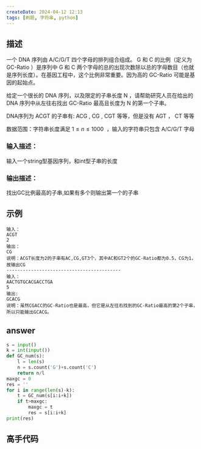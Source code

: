 ```yaml
---
createDate: 2024-04-12 12:13
tags: [刷题, 字符串, python]
---
```

## 描述

一个 DNA 序列由 A/C/G/T 四个字母的排列组合组成。 G 和 C 的比例（定义为 GC-Ratio ）是序列中 G 和 C 两个字母的总的出现次数除以总的字母数目（也就是序列长度）。在基因工程中，这个比例非常重要。因为高的 GC-Ratio 可能是基因的起始点。

给定一个很长的 DNA 序列，以及限定的子串长度 N ，请帮助研究人员在给出的 DNA 序列中从左往右找出 GC-Ratio 最高且长度为 N 的第一个子串。

DNA序列为 ACGT 的子串有: ACG , CG , CGT 等等，但是没有 AGT ， CT 等等

数据范围：字符串长度满足 $1≤n≤1000$  ，输入的字符串只包含 A/C/G/T 字母

### 输入描述：

输入一个string型基因序列，和int型子串的长度

### 输出描述：

找出GC比例最高的子串,如果有多个则输出第一个的子串

## 示例
```0
输入：
ACGT
2
输出：
CG
说明：ACGT长度为2的子串有AC,CG,GT3个，其中AC和GT2个的GC-Ratio都为0.5，CG为1，故输出CG
------------------------------------------
输入：
AACTGTGCACGACCTGA
5
输出:
GCACG
说明：虽然CGACC的GC-Ratio也是最高，但它是从左往右找到的GC-Ratio最高的第2个子串，所以只能输出GCACG。
```
## answer
```python
s = input()
k = int(input())
def GC_num(s):
    l = len(s)
    n = s.count('G')+s.count('C')
    return n/l
maxgc = 0
res = ''
for i in range(len(s)-k):
    t = GC_num(s[i:i+k])
    if t>maxgc:
        maxgc = t
        res = s[i:i+k]
print(res)
```
## 高手代码
```python
```